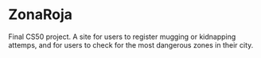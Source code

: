 # ZonaRoja
Final CS50 project. A site for users to register mugging or kidnapping attemps, and for users to check for the most dangerous zones in their city.
